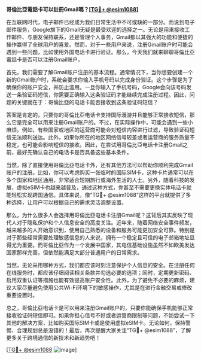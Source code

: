 **哥倫比亞電話卡可以註冊Gmail嗎？[[TG💪+ @esim1088](https://t.me/s/esim1088)]**

在互联网时代，电子邮件已经成为我们日常生活中不可或缺的一部分。而说到电子邮件服务，Google旗下的Gmail无疑是最受欢迎的选择之一。无论是用来接收工作邮件、与朋友保持联系，还是管理个人事务，Gmail都以其强大的功能和便捷的操作赢得了全球用户的喜爱。然而，对于一些用户来说，注册Gmail账户时可能会遇到一些问题，比如使用外国电话卡进行验证。那么，今天我们就来聊聊哥倫比亞電話卡是否可以注册Gmail账户。

首先，我们需要了解Gmail账户注册的基本流程。通常情况下，当你想要创建一个新的Gmail账户时，系统会要求你输入手机号码以完成身份验证。这个步骤是为了确保你的账户安全，并防止滥用。一旦你输入了手机号码，Google会向该号码发送一条验证码短信，你需要正确输入这条验证码才能继续完成注册过程。因此，问题的关键就在于：哥倫比亞的电话卡能否接收到这条验证码短信？

答案是肯定的，只要你的哥倫比亞电话卡支持国际漫游并且能够正常接收短信，那么它是完全可以用来注册Gmail账户的。不过，在实际操作中，可能会遇到一些小麻烦。例如，有些国家或地区的运营商可能会对短信内容进行过滤，导致验证码短信无法顺利送达。此外，如果你所在的地区网络信号较差或者运营商的服务质量不稳定，也可能会影响短信的接收。因此，在尝试用哥倫比亞电话卡注册Gmail之前，最好先确认自己的电话卡是否具备这些基本条件。

当然，除了直接使用哥倫比亞电话卡外，还有其他方法可以帮助你顺利完成Gmail账户的注册。比如，你可以考虑购买一张临时的国际SIM卡，这种卡片通常可以在多个国家和地区通用，非常适合短期旅行或海外生活的人士。另外，随着科技的发展，虚拟eSIM卡也越来越普及，通过这种方式，你甚至不需要更换实体电话卡就能轻松实现跨国通信。具体来说，像“TG💪+ @esim1088”这样的平台就提供了多种选择，让用户可以根据自己的需求灵活调整设置。

那么，为什么很多人会选择用哥倫比亞电话卡注册Gmail呢？这背后其实反映了现代人对于隐私保护和个人信息安全的高度关注。近年来，随着网络安全事件频发，越来越多的人开始意识到，使用自己熟悉的设备和服务可能更加安全可靠。特别是对于那些经常需要处理敏感信息的人来说，拥有一个稳定且可信的电子邮箱地址显得尤为重要。而哥倫比亞作为一个发展中国家，其电信基础设施虽然不如欧美发达国家那样完善，但依然能满足大部分普通用户的日常需求。

当然，无论采用哪种方式，我们都应该时刻注意保护个人信息的安全。在注册任何在线服务时，都应该仔细阅读相关条款并勾选必要的选项；同时，定期更新密码、启用双重认证等措施也能有效提高账户安全性。此外，为了避免不必要的麻烦，建议大家尽量避免使用公共Wi-Fi环境下的敏感操作，尤其是在进行金融交易或修改重要设置时。

总之，哥倫比亞电话卡是可以用来注册Gmail账户的，只要你能确保手机能够正常接收验证码短信即可。如果你担心信号不好或者运营商限制等问题，不妨尝试一下其他的解决方案，比如购买国际SIM卡或是使用虚拟eSIM卡。无论如何，保持警惕、合理规划总是没错的！最后，再次提醒大家关注“TG💪+ @esim1088”，了解更多关于跨境通信的新技术和新趋势吧！

[[TG💪+ @esim1088](https://t.me/s/esim1088) ![Image](https://i.postimg.cc/4NQfJmqS/Snipaste-2025-05-13-00-14-12.png)]